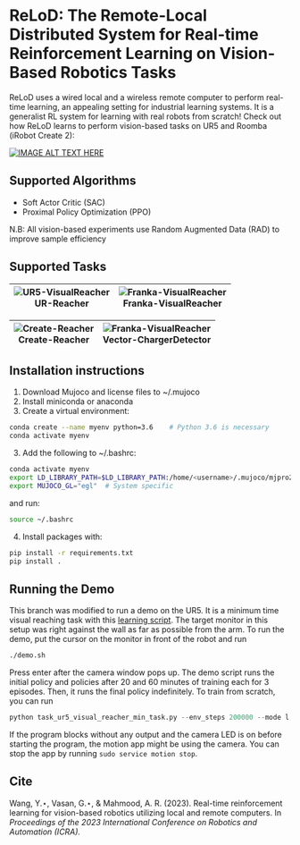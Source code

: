 # ReLoD: The Remote-Local Distributed System for Real-time Reinforcement Learning on Vision-Based Robotics Tasks

ReLoD uses a wired local and a wireless remote computer to perform real-time learning, an appealing setting for industrial learning systems. It is a generalist RL system for learning with real robots from scratch! 
Check out how ReLoD learns to perform vision-based tasks on UR5 and Roomba (iRobot Create 2): 

[![IMAGE ALT TEXT HERE](https://img.youtube.com/vi/7iZKryi1xSY/0.jpg)](https://www.youtube.com/watch?v=7iZKryi1xSY)

## Supported Algorithms
- Soft Actor Critic (SAC)
- Proximal Policy Optimization (PPO)

N.B: All vision-based experiments use Random Augmented Data (RAD) to improve sample efficiency

## Supported Tasks

| ![UR5-VisualReacher](docs/UR5-VisualReacher.gif) <br> UR-Reacher | ![Franka-VisualReacher](docs/Franka-VisualReacher.gif) <br /> Franka-VisualReacher |
| --- | --- |

| ![Create-Reacher](docs/Create-Reacher.gif) <br> Create-Reacher | ![Franka-VisualReacher](docs/Vector-ChargerDetector.gif) <br /> Vector-ChargerDetector |
| --- | --- |


## Installation instructions
1. Download Mujoco and license files to ~/.mujoco
2. Install miniconda or anaconda
3. Create a virtual environment:
```bash
conda create --name myenv python=3.6    # Python 3.6 is necessary
conda activate myenv
```
3. Add the following to ~/.bashrc:
```bash
conda activate myenv
export LD_LIBRARY_PATH=$LD_LIBRARY_PATH:/home/<username>/.mujoco/mjpro210/bin   # Change based on mujoco version
export MUJOCO_GL="egl"  # System specific
```
and run:
```bash
source ~/.bashrc
```
4. Install packages with:
```bash
pip install -r requirements.txt
pip install .
```
## Running the Demo
This branch was modified to run a demo on the UR5.
It is a minimum time visual reaching task with this [learning script](https://github.com/rlai-lab/relod/blob/demo/task_ur5_visual_reacher_min_task.py).
The target monitor in this setup was right against the wall as far as possible from the arm.
To run the demo, put the cursor on the monitor in front of the robot and run
```bash
./demo.sh
```
Press enter after the camera window pops up.
The demo script runs the initial policy and policies after 20 and 60 minutes of training each for 3 episodes. Then, it runs the final policy indefinitely.
To train from scratch, you can run
```python
python task_ur5_visual_reacher_min_task.py --env_steps 200000 --mode l --save_model --description your_description
```
If the program blocks without any output and the camera LED is on before starting the program, the motion app might be using the camera.
You can stop the app by running `sudo service motion stop`.


## Cite
Wang, Y.⋆, Vasan, G.⋆, & Mahmood, A. R. (2023). Real-time reinforcement learning for vision-based robotics utilizing local and remote computers. In *Proceedings of the 2023 International Conference on Robotics and Automation (ICRA).*


